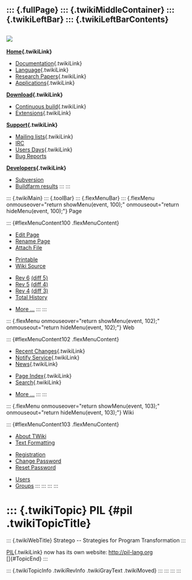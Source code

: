 ::: {.fullPage}
::: {.twikiMiddleContainer}
::: {.twikiLeftBar}
::: {.twikiLeftBarContents}
  ----------------------------------------------------------------------------------
  [![](../pub/Stratego/StrategoLogo/StrategoLogoTextlessWhite-100px.png)](WebHome)
  ----------------------------------------------------------------------------------

**[Home](WebHome){.twikiLink}**

-   [Documentation](StrategoDocumentation){.twikiLink}
-   [Language](StrategoLanguage){.twikiLink}
-   [Research Papers](StrategoPublications){.twikiLink}
-   [Applications](StrategoApplication){.twikiLink}

**[Download](StrategoDownload){.twikiLink}**

-   [Continuous build](ContinuousBuild){.twikiLink}
-   [Extensions](AdditionalPackageDownload){.twikiLink}

**[Support](StrategoSupport){.twikiLink}**

-   [Mailing lists](MailingList){.twikiLink}
-   [IRC](irc://irc.freenode.net/#stratego)
-   [Users Days](StrategoUsersDay){.twikiLink}
-   [Bug Reports](http://yellowgrass.org/project/StrategoXT)

**[Developers](StrategoDev){.twikiLink}**

-   [Subversion](https://svn.strategoxt.org/repos/StrategoXT/strategoxt/trunk)
-   [Buildfarm
    results](http://hydra.nixos.org/jobset/strategoxt/strategoxt-release/all)
:::
:::

::: {.twikiMain}
::: {.toolBar}
::: {.flexMenuBar}
::: {.flexMenu onmouseover="return showMenu(event, 100);" onmouseout="return hideMenu(event, 100);"}
Page

::: {#flexMenuContent100 .flexMenuContent}
-   [Edit
    Page](http://www.program-transformation.org/edit/Stratego/PIL?t=1536825603)
-   [Rename
    Page](http://www.program-transformation.org/rename/Stratego/PIL)
-   [Attach
    File](http://www.program-transformation.org/attach/Stratego/PIL)

<!-- -->

-   [Printable](http://www.program-transformation.org/view/Stratego/PIL?skin=print.pattern)
-   [Wiki
    Source](http://www.program-transformation.org/view/Stratego/PIL?skin=text&raw=on&contenttype=text/plain)

<!-- -->

-   [Rev
    6](http://www.program-transformation.org/view/Stratego/PIL?rev=1.6)
    [(diff 5)](http://www.program-transformation.org/rdiff/Stratego/PIL?rev1=1.6&rev2=1.5)
-   [Rev
    5](http://www.program-transformation.org/view/Stratego/PIL?rev=1.5)
    [(diff 4)](http://www.program-transformation.org/rdiff/Stratego/PIL?rev1=1.5&rev2=1.4)
-   [Rev
    4](http://www.program-transformation.org/view/Stratego/PIL?rev=1.4)
    [(diff 3)](http://www.program-transformation.org/rdiff/Stratego/PIL?rev1=1.4&rev2=1.3)
-   [Total
    History](http://www.program-transformation.org/rdiff/Stratego/PIL)

<!-- -->

-   [More
    \...](http://www.program-transformation.org/oops/Stratego/PIL?template=oopsmore&param1=1.6&param2=1.6)
:::
:::

::: {.flexMenu onmouseover="return showMenu(event, 102);" onmouseout="return hideMenu(event, 102);"}
Web

::: {#flexMenuContent102 .flexMenuContent}
-   [Recent Changes](WebChanges){.twikiLink}
-   [Notify Service](WebNotify){.twikiLink}
-   [News](WebNews){.twikiLink}

<!-- -->

-   [Page Index](WebIndex){.twikiLink}
-   [Search](WebSearch){.twikiLink}

<!-- -->

-   [More
    \...](http://www.program-transformation.org/oops/Stratego/PIL?template=oopsmore&param1=1.6&param2=1.6)
:::
:::

::: {.flexMenu onmouseover="return showMenu(event, 103);" onmouseout="return hideMenu(event, 103);"}
Wiki

::: {#flexMenuContent103 .flexMenuContent}
-   [About
    TWiki](http://www.program-transformation.org/view/TWiki/WebHome)
-   [Text
    Formatting](http://www.program-transformation.org/view/TWiki/TextFormattingRules)

<!-- -->

-   [Registration](http://www.program-transformation.org/view/TWiki/TWikiRegistration)
-   [Change
    Password](http://www.program-transformation.org/view/TWiki/ChangePassword)
-   [Reset
    Password](http://www.program-transformation.org/view/TWiki/ResetPassword)

<!-- -->

-   [Users](http://www.program-transformation.org/view/Main/TWikiUsers)
-   [Groups](http://www.program-transformation.org/view/Main/TWikiGroups)
:::
:::
:::
:::

::: {.twikiTopic}
PIL {#pil .twikiTopicTitle}
===

::: {.twikiWebTitle}
Stratego \-- Strategies for Program Transformation
:::

[PIL](PIL){.twikiLink} now has its own website: <http://pil-lang.org>\
[]{#TopicEnd}
:::

::: {.twikiTopicInfo .twikiRevInfo .twikiGrayText .twikiMoved}
:::
:::
:::
:::
